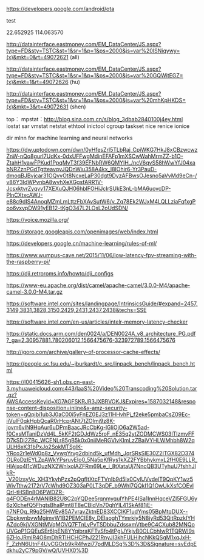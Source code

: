 https://developers.google.com/android/ota

test

22.652925
114.063570

 
 http://datainterface.eastmoney.com/EM_DataCenter/JS.aspx?type=FD&sty=TSTC&st=1&sr=1&p=1&ps=2000&js=var%20ISNiqywy=(x)&mkt=0&rt=49072621 (all)
 
 http://datainterface.eastmoney.com/EM_DataCenter/JS.aspx?type=FD&sty=TSTC&st=1&sr=1&p=1&ps=2000&js=var%20GQWitEGZ=(x)&mkt=1&rt=49072626 (hu)
 
 http://datainterface.eastmoney.com/EM_DataCenter/JS.aspx?type=FD&sty=TSTC&st=1&sr=1&p=1&ps=2000&js=var%20mhKpHKDS=(x)&mkt=3&rt=49072631  (shen)


top：
mpstat：http://blog.sina.com.cn/s/blog_3dbab2840100j4ey.html
iostat
sar
vmstat
netstat
ethtool
inictool
cgroup
taskset
nice
renice
ionice

dir mlnn for machine learning and neural networks

https://dw.uptodown.com/dwn/0yHfesZrl5TLbRaj_CpiWKG7HkJ8xCBzwcwzZnW-nQo8gurI7UdKx-0dxUFFwgMdinEFAFp1mXSCwWahMrmZZ-b1O-ZtahH1yawFPKud1PpqMvT3f39EFNbRW6QMYIH_/ncV6qvS58hWwYfJ04xabNRZznPGdTgtteavqvJQDnWiu358A4kx_I8IOhir6-Yr3PauD-dmoqBJBvjcar31OQvvOt8NcxeLaP30dgt9DyzAFBwsOJesno5aVvMd9eCn-/v86Y3IdWPvnbA8wvhXeXGgsfARR1V-JcsxktvrZyqvv17XEXuQJH06hblFOHiJcIrSUkE3nL-bMA6uovcDP-PlnCXtxcAWJ-e88c9dIS4AnoqMZmLmLttzFbXAvSutW6/v_Zq78Ek2WJxM4LQLLziaFqfxgPoo6vxvpDW91yEB12-tKgO347L2LOsL2oUdSDN/

https://voice.mozilla.org/

https://storage.googleapis.com/openimages/web/index.html

https://developers.google.cn/machine-learning/rules-of-ml/


https://www.wumpus-cave.net/2015/11/06/low-latency-fpv-streaming-with-the-raspberry-pi/


https://dji.retroroms.info/howto/dji_configs

https://www-eu.apache.org/dist/camel/apache-camel/3.0.0-M4/apache-camel-3.0.0-M4.tar.gz

https://software.intel.com/sites/landingpage/IntrinsicsGuide/#expand=2457,3149,3831,3828,3150,2429,2431,2437,2438&techs=SSE


https://software.intel.com/en-us/articles/intelr-memory-latency-checker

https://static.docs.arm.com/den0024/a/DEN0024A_v8_architecture_PG.pdf?_ga=2.30957881.780206012.1566475676-323972789.1566475676

http://igoro.com/archive/gallery-of-processor-cache-effects/

https://people.sc.fsu.edu/~jburkardt/c_src/linpack_bench/linpack_bench.html


 https://l00415626-sh1.obs.cn-east-3.myhuaweicloud.com:443/IaaS%20Video%20Transcoding%20Solution.tar.gz?AWSAccessKeyId=XG7AGFSKRJR3JXBRVOKJ&Expires=1587032148&response-content-disposition=inline&x-amz-security-token=gQpjbi1ub3J0aC00i5yFnEZ0EJ3z11HHvhPj_f2eke5pmbaCsZ09Ec-iiVulF0qkHgbQcaR0rHcprANt7tZOImj9z8K-jovm6vIN9HpAur6uDPmBaacJRcCbKg-lGliOjO6a2W5ad-f0CxsMTaniDzVd4L_5kKF2tGDJdWz5roF_nE35q2ytZODMCWS03lTIzmvFFD7kSDl2ZBc_WCENLr85gB5k0x0niiMeRGVlvKImLzZBaiVYHLWMhbh8W2qULH6xK31bPxJo2SokMTSglK-YRco2r1eWd0p8z_VvwgYrvg2dblnd5k_ufMdh_JqrSRsSIE30Z2ITGX82D374OLRoDzIEYLZpAWkYPsruvEIo0_5Na5pKfRys1kXZ2FYBbhykmxL2fH0E9LLR_HlAjxo4I1cWDuzNX2WnlxolAZFRm69Le_i_8tXataUj7NncQB3UTyhuU7fshhJlkR-_V20lzsyVc_XH3YkyhPzx2pQgfItXtcFTVnIb9d5lx0CylUVvdelT9QpKY1wz5WivTthw2172rV7cWhd9OZ303aP0LT3qDF_b9Whl7QQkI1Q1OwUkXsfCOEvlQrI-tHSBn8O6PWDZR-q4FODEn4rMANIB82U8C2pYQDee5rqnmyqulYhPE4ISa1InnHqceVZI5FGU6y6zXlchefQ5FhgtsBhaIPmt8T8eCBldVn70ghYlL41SkAf81jE-n7NFOq_R9q25HWEv85A7vravZktnED83XCCIKF1udYms05BpMtqDUX--CbpkwnbvwMgjmvW1B2PEMCIE8y_DEIaoghTYmrkiy5N8iyRd53QitRpzkIYHAZdo9kjVXGNtMVqMOVQ7FTnLyPvTSDbbuZdssxmVtbe9C4CXub82MNQoUVGoP1GQEuSEr6IpEN8YYqibraKFTvSfo4tPgIJYkjvB0OLCbhIwR1TQRWI9s6ZHoJRmlR4O8mDhRTIHCHCPhJ221RnyJI3khFULHihcNKkQSgM1xqJxH-F_ZzhN6UtnF4UyCGOrb9kR4fwzi77pdMLDSg%3D%3D&Signature=svEdpEdkhu2yC79pGV/wQ/UVHX0%3D
